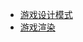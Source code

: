 - [游戏设计模式](docs/Game-programming-patterns-in-unity.md)
- [游戏渲染](docs/Game-programming-patterns-in-unity.md)
